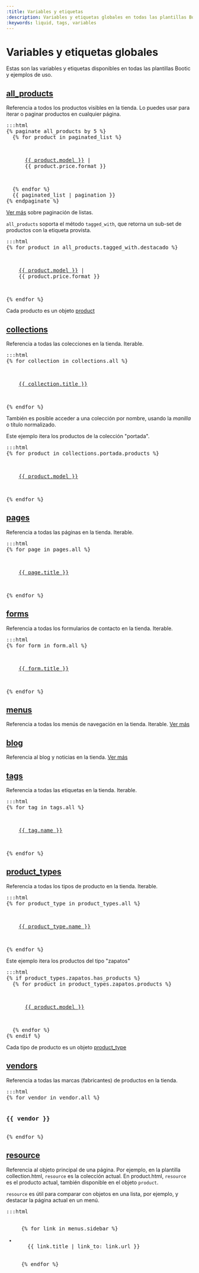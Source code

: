 ```yaml
---
:title: Variables y etiquetas
:description: Variables y etiquetas globales en todas las plantillas Bootic
:keywords: liquid, tags, variables
---
```

# Variables y etiquetas globales

Estas son las variables y etiquetas disponibles en todas las plantillas Bootic y ejemplos de uso.

## [all_products](#all_products)
<div id="all_products">

Referencia a todos los productos visibles en la tienda. Lo puedes usar para iterar o paginar productos en cualquier página.

<pre>:::html
{% paginate all_products by 5 %}
  {% for product in paginated_list %}
    <p>
      <a href="{{ product.url }}">{{ product.model }}</a> | 
      <span class="price">{{ product.price.format }}</span>
    </p>
  {% endfor %}
  {{ paginated_list | pagination }}
{% endpaginate %}
</pre>

<a href="/es/themes/pagination">Ver más</a> sobre paginación de listas.

<code>all_products</code> soporta el método <code>tagged_with</code>, que retorna un sub-set de productos con la etiqueta provista.

<pre>:::html
{% for product in all_products.tagged_with.destacado %}
  <p>
    <a href="{{ product.url }}">{{ product.model }}</a> | 
    <span class="price">{{ product.price.format }}</span>
  </p>
{% endfor %}
</pre>

</div>

Cada producto es un objeto [product](/es/themes/globales/product)

## [collections](#collections)
<div id="collections">

Referencia a todas las colecciones en la tienda. Iterable.

<pre>:::html
{% for collection in collections.all %}
  <p>
    <a href="{{ collection.url }}">{{ collection.title }}</a>
  </p>
{% endfor %}
</pre>

También es posible acceder a una colección por nombre, usando la <em>manilla</em> o título normalizado.

Este ejemplo itera los productos de la colección "portada".

<pre>:::html
{% for product in collections.portada.products %}
  <p>
    <a href="{{ product.url }}">{{ product.model }}</a>
  </p>
{% endfor %}
</pre>

</div>

## [pages](#pages)
<div id="pages">

Referencia a todas las páginas en la tienda. Iterable.

<pre>:::html
{% for page in pages.all %}
  <p>
    <a href="{{ page.url }}">{{ page.title }}</a>
  </p>
{% endfor %}
</pre>

</div>

## [forms](#forms)
<div id="forms">

Referencia a todas los formularios de contacto en la tienda. Iterable.

<pre>:::html
{% for form in form.all %}
  <p>
    <a href="{{ form.url }}">{{ form.title }}</a>
  </p>
{% endfor %}
</pre>
  
</div>

## [menus](#menus)
<div id="menus">

Referencia a todas los menús de navegación en la tienda. Iterable. <a href="/es/themes/menus">Ver más</a>
  
</div>

## [blog](#blog)
<div id="blog">

Referencia al blog y noticias en la tienda. <a href="/es/themes/blog">Ver más</a>
  
</div>

## [tags](#tags)
<div id="tags">

Referencia a todas las etiquetas en la tienda. Iterable.

<pre>:::html
{% for tag in tags.all %}
  <p>
    <a href="{{ tag.url }}">{{ tag.name }}</a>
  </p>
{% endfor %}
</pre>

</div>

## [product_types](#product_types)
<div id="product_types">

Referencia a todas los tipos de producto en la tienda. Iterable.

<pre>:::html
{% for product_type in product_types.all %}
  <p>
    <a href="{{ product_type.url }}">{{ product_type.name }}</a>
  </p>
{% endfor %}
</pre>

Este ejemplo itera los productos del tipo "zapatos"

<pre>:::html
{% if product_types.zapatos.has_products %}
  {% for product in product_types.zapatos.products %}
    <p>
      <a href="{{ product.url }}">{{ product.model }}</a>
    </p>
  {% endfor %}
{% endif %}
</pre>

</div>

Cada tipo de producto es un objeto [product_type](/es/themes/globales/product_type)

## [vendors](#vendors)
<div id="vendors">

Referencia a todas las marcas (fabricantes) de productos en la tienda.

<pre>:::html
{% for vendor in vendor.all %}
  <h3>{{ vendor }}</h3>
{% endfor %}
</pre>

</div>

## [resource](#resource)
<div id="resource">

Referencia al objeto principal de una página. Por ejemplo, en la plantilla collection.html, <code>resource</code> es la colección actual. En product.html, <code>resource</code> es el producto actual, también disponible en el objeto <code>product</code>.

<code>resource</code> es útil para comparar con objetos en una lista, por ejemplo, y destacar la página actual en un menú.

<pre>:::html
<ul>
  {% for link in menus.sidebar %}
  <li class="{{ 'current' | print_if_equal: resource, link }}">
    {{ link.title | link_to: link.url }}
  </li>
  {% endfor %}
</ul>
</pre>

</div>